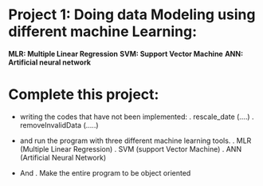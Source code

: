 # Project 1: Doing data Modeling using different machine Learning:
**MLR: Multiple Linear Regression**
**SVM: Support Vector Machine**
**ANN: Artificial neural network**

# Complete this project:
-	writing the codes that have not been implemented:
  . rescale_date (….)
  . removeInvalidData (…..)

-	and run the program with three different machine learning tools.
  . MLR (Multiple Linear Regression)
  . SVM (support Vector Machine)
  . ANN (Artificial Neural Network)

-	And 
  . Make the entire program to be object oriented 
